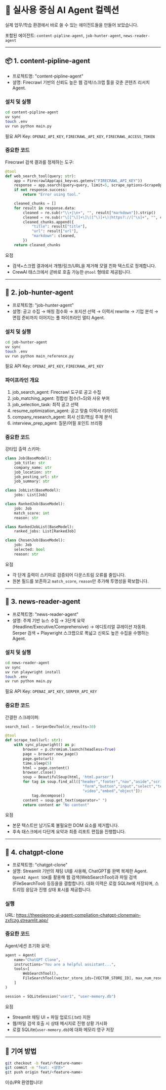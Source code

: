 # 🧠 실사용 중심 AI Agent 컬렉션

실제 업무/학습 환경에서 바로 쓸 수 있는 에이전트들을 만들어 보았습니다.

포함된 에이전트: `content-pipline-agent`, `job-hunter-agent`, `news-reader-agent`

---

## 📦 1. content-pipline-agent

- 프로젝트명: "content-pipline-agent"
- 설명: Firecrawl 기반의 신뢰도 높은 웹 검색/스크랩 툴을 갖춘 콘텐츠 리서치 Agent.

### 설치 및 실행

```bash
cd content-pipline-agent
uv sync
touch .env
uv run python main.py
```

필요 API Key: `OPENAI_API_KEY`, `FIRECRAWL_API_KEY`, `FIRECRAWL_ACCESS_TOKEN`

### 중요한 코드

Firecrawl 검색 결과를 정제하는 도구:

```python
@tool
def web_search_tool(query: str):
    app = FirecrawlApp(api_key=os.getenv("FIRECRAWL_API_KEY"))
    response = app.search(query=query, limit=5, scrape_options=ScrapeOptions(formats=["markdown"]))
    if not response.success:
        return "Error using tool."

    cleaned_chunks = []
    for result in response.data:
        cleaned = re.sub(r"\\+|\n+", "", result["markdown"]).strip()
        cleaned = re.sub(r"\[[^\]]+\]\([^\)]+\)|https?://[^\s]+", "", cleaned)
        cleaned_chunks.append({
            "title": result["title"],
            "url": result["url"],
            "markdown": cleaned,
        })
    return cleaned_chunks
```

요점

- 검색+스크랩 결과에서 개행/링크/URL을 제거해 모델 친화 텍스트로 정제합니다.
- CrewAI 태스크에서 곧바로 호출 가능한 `@tool` 형태로 제공됩니다.

---

## 💼 2. job-hunter-agent

- 프로젝트명: "job-hunter-agent"
- 설명: 공고 수집 → 매칭 점수화 → 포지션 선택 → 이력서 rewrite → 기업 분석 → 면접 준비까지 이어지는 풀 파이프라인 멀티 Agent.

### 설치 및 실행

```bash
cd job-hunter-agent
uv sync
touch .env
uv run python main_reference.py
```

필요 API Key: `OPENAI_API_KEY`, `FIRECRAWL_API_KEY`

### 파이프라인 개요

1. job_search_agent: Firecrawl 도구로 공고 수집
2. job_matching_agent: 정합성 점수(1~5)와 사유 부여
3. job_selection_task: 최적 공고 선택
4. resume_optimization_agent: 공고 맞춤 이력서 리라이트
5. company_research_agent: 회사 신호/핵심 주제 분석
6. interview_prep_agent: 질문/어필 포인트 브리핑

### 중요한 코드

강타입 출력 스키마:

```python
class Job(BaseModel):
    job_title: str
    company_name: str
    job_location: str
    job_posting_url: str
    job_summary: str

class JobList(BaseModel):
    jobs: List[Job]

class RankedJob(BaseModel):
    job: Job
    match_score: int
    reason: str

class RankedJobList(BaseModel):
    ranked_jobs: List[RankedJob]

class ChosenJob(BaseModel):
    job: Job
    selected: bool
    reason: str
```

요점

- 각 단계 출력이 스키마로 검증되어 다운스트림 오류를 줄입니다.
- 원본 필드를 보존하고 `match_score`, `reason`만 추가해 투명성을 확보합니다.

---

## 📰 3. news-reader-agent

- 프로젝트명: "news-reader-agent"
- 설명: 주제 기반 뉴스 수집 → 3단계 요약(Headline/Executive/Comprehensive) → 에디토리얼 큐레이션 자동화. Serper 검색 + Playwright 스크랩으로 폭넓고 신뢰도 높은 수집을 수행하는 Agent.

### 설치 및 실행

```bash
cd news-reader-agent
uv sync
uv run playwright install
touch .env
uv run python main.py
```

필요 API Key: `OPENAI_API_KEY`, `SERPER_API_KEY`

### 중요한 코드

간결한 스크레이퍼:

```python
search_tool = SerperDevTool(n_results=30)

@tool
def scrape_tool(url: str):
    with sync_playwright() as p:
        browser = p.chromium.launch(headless=True)
        page = browser.new_page()
        page.goto(url)
        time.sleep(5)
        html = page.content()
        browser.close()
        soup = BeautifulSoup(html, 'html.parser')
        for tag in soup.find_all(["header","footer","nav","aside","script","style","noscript","iframe",
                                   "form","button","input","select","textarea","img","svg","canvas","audio",
                                   "video","embed","object"]):
            tag.decompose()
        content = soup.get_text(separator=" ")
        return content or "No content"
```

요점

- 본문 텍스트만 남기도록 불필요한 DOM 요소를 제거합니다.
- 후속 태스크에서 다단계 요약과 최종 리포트 편집을 진행합니다.

---

## 💬 4. chatgpt-clone

- 프로젝트명: "chatgpt-clone"
- 설명: Streamlit 기반의 채팅 UI를 사용해, ChatGPT를 완벽 복제한 Agent.
  `OpenAI Agent SDK`를 활용해 웹 검색(WebSearchTool)과 파일 검색(FileSearchTool) 등등을을 결합합니다. 대화 이력은 로컬 SQLite에 저장되며, 스트리밍 응답과 진행 상태 표시를 제공합니다.

### 실행

URL: https://theeojeong-ai-agent-compliation-chatgpt-clonemain-zxfczg.streamlit.app/

### 중요한 코드

Agent/세션 초기화 요약:

```python
agent = Agent(
    name="ChatGPT Clone",
    instructions="You are a helpful assistant...",
    tools=[
        WebSearchTool(),
        FileSearchTool(vector_store_ids=[VECTOR_STORE_ID], max_num_results=3)
    ]
)

session = SQLiteSession("user1", "user-memory.db")
```

요점

- Streamlit 채팅 UI + 파일 업로드(.txt) 지원
- 웹/파일 검색 호출 시 상태 메시지로 진행 상황 가시화
- 로컬 SQLite(`user-memory.db`)에 대화 메모리 영구 저장

---

## 🙌 기여 방법

```bash
git checkout -b feat/<feature-name>
git commit -m "feat: <설명>"
git push origin feat/<feature-name>
```

이슈/PR 환영합니다!
